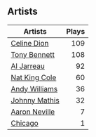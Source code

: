 ## Artists
Artists | Plays 
----- | -----: 
[Celine Dion](/artists/celine-dion-39068) | 109
[Tony Bennett](/artists/tony-bennett-2564) | 108
[Al Jarreau](/artists/al-jarreau-1769) | 92
[Nat King Cole](/artists/nat-king-cole-3428) | 60
[Andy Williams](/artists/andy-williams-16425) | 36
[Johnny Mathis](/artists/johnny-mathis-14581) | 32
[Aaron Neville](/artists/aaron-neville-384) | 7
[Chicago](/artists/chicago-5663) | 1

